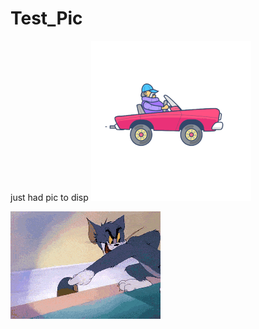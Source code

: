 # Test_Pic
just had pic to disp
![image](https://github.com/Shaco-Ma/Test_Pic/blob/main/img/car.gif)

![image](https://github.com/Shaco-Ma/Test_Pic/blob/main/img/test.gif)
